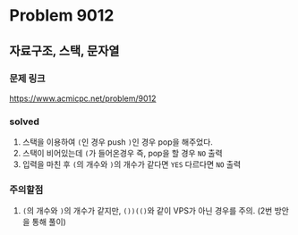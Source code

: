 # Problem 9012

## 자료구조, 스택, 문자열

### 문제 링크
<https://www.acmicpc.net/problem/9012>

### solved
1. 스택을 이용하여 `(`인 경우 push `)`인 경우 pop을 해주었다.
2. 스택이 비어있는데 `(`가 들어온경우 즉, pop을 할 경우 `NO` 출력
3. 입력을 마친 후 `(`의 개수와 `)`의 개수가 같다면 `YES` 다르다면 `NO` 출력

### 주의할점
1. `(`의 개수와 `)`의 개수가 같지만, `())(()`와 같이 VPS가 아닌 경우를 주의.  (2번 방안을 통해 풀이)
